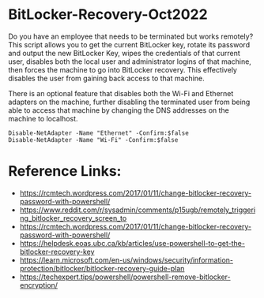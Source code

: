 # BitLocker-Recovery-Oct2022
Do you have an employee that needs to be terminated but works remotely? This script allows you to get the current BitLocker key, rotate its password and output the new BitLocker Key, wipes the credentials of that current user, disables both the local user and administrator logins of that machine, then forces the machine to go into BitLocker recovery. This effectively disables the user from gaining back access to that machine. 

There is an optional feature that disables both the Wi-Fi and Ethernet adapters on the machine, further disabling the terminated user from being able to access that machine by changing the DNS addresses on the machine to localhost. 

```
Disable-NetAdapter -Name "Ethernet" -Confirm:$false
Disable-NetAdapter -Name "Wi-Fi" -Confirm:$false
```

# Reference Links:
- https://rcmtech.wordpress.com/2017/01/11/change-bitlocker-recovery-password-with-powershell/
- https://www.reddit.com/r/sysadmin/comments/p15ugb/remotely_triggering_bitlocker_recovery_screen_to
- https://rcmtech.wordpress.com/2017/01/11/change-bitlocker-recovery-password-with-powershell/
- https://helpdesk.eoas.ubc.ca/kb/articles/use-powershell-to-get-the-bitlocker-recovery-key
- https://learn.microsoft.com/en-us/windows/security/information-protection/bitlocker/bitlocker-recovery-guide-plan
- https://techexpert.tips/powershell/powershell-remove-bitlocker-encryption/

